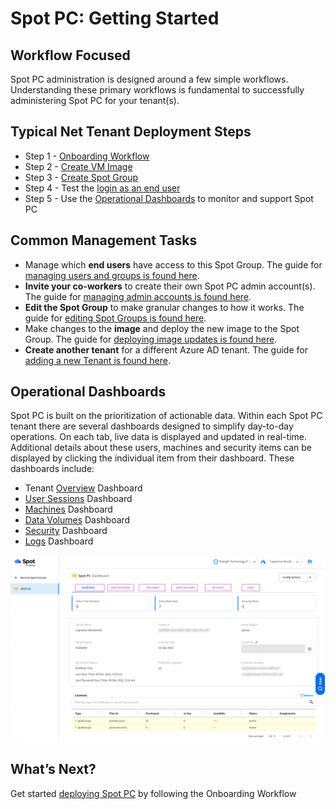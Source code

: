 # Spot PC: Getting Started

## Workflow Focused

Spot PC administration is designed around a few simple workflows. Understanding these primary workflows is fundamental to successfully administering Spot PC for your tenant(s).

## Typical Net Tenant Deployment Steps

- Step 1 - [Onboarding Workflow](spot-pc/getting-started/onboarding-workflow)
- Step 2 - [Create VM Image](spot-pc/tutorials/deploy-spot-pc?id=create-image)
- Step 3 - [Create Spot Group](spot-pc/tutorials/deploy-spot-pc?id=create-spot-group)
- Step 4 - Test the [login as an end user](spot-pc/tutorials/connect-to-desktop)
- Step 5 - Use the [Operational Dashboards](spot-pc/getting-started/?id=operational-dashboards) to monitor and support Spot PC

## Common Management Tasks

- Manage which **end users** have access to this Spot Group. The guide for [managing users and groups is found here](spot-pc/tutorials/manage-users-and-groups).
- **Invite your co-workers** to create their own Spot PC admin account(s). The guide for [managing admin accounts is found here](spot-pc/tutorials/manage-admins).
- **Edit the Spot Group** to make granular changes to how it works. The guide for [editing Spot Groups is found here](spot-pc/tutorials/edit-spot-group).
- Make changes to the **image** and deploy the new image to the Spot Group. The guide for [deploying image updates is found here](spot-pc/tutorials/deploy-image-update).
- **Create another tenant** for a different Azure AD tenant. The guide for [adding a new Tenant is found here](spot-pc/tutorials/add-tenant).

## Operational Dashboards

Spot PC is built on the prioritization of actionable data. Within each Spot PC tenant there are several dashboards designed to simplify day-to-day operations. On each tab, live data is displayed and updated in real-time. Additional details about these users, machines and security items can be displayed by clicking the individual item from their dashboard. These dashboards include:

- Tenant [Overview](spot-pc/features/spot-pc-console/tenant/overview) Dashboard
- [User Sessions](spot-pc/features/spot-pc-console/tenant/user-sessions) Dashboard
- [Machines](spot-pc/features/spot-pc-console/tenant/machines) Dashboard
- [Data Volumes](spot-pc/features/spot-pc-console/tenant/data-volumes) Dashboard
- [Security](spot-pc/features/spot-pc-console/tenant/security) Dashboard
- [Logs](spot-pc/features/spot-pc-console/tenant/logs) Dashboard

<a href="https://docs.spot.io/spot-pc/_media/getting-started-03.png" target="_blank"><img src="/spot-pc/_media/getting-started-03.png" alt="Click to Enlarge" width="1000"> </a>

## What’s Next?

Get started [deploying Spot PC](spot-pc/getting-started/onboarding-workflow) by following the Onboarding Workflow
